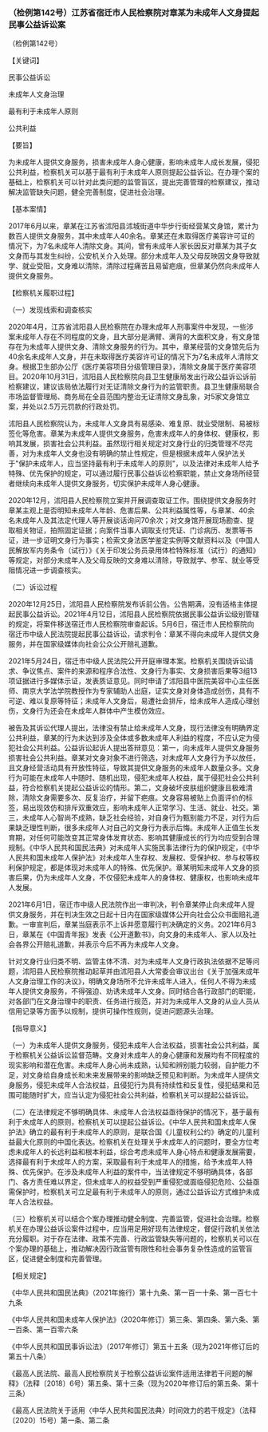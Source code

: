 ### （检例第142号）江苏省宿迁市人民检察院对章某为未成年人文身提起民事公益诉讼案
（检例第142号）

【关键词】

民事公益诉讼

未成年人文身治理

最有利于未成年人原则

公共利益

【要旨】

为未成年人提供文身服务，损害未成年人身心健康，影响未成年人成长发展，侵犯公共利益，检察机关可以基于最有利于未成年人原则提起公益诉讼。在办理个案的基础上，检察机关可以针对此类问题的监管盲区，提出完善管理的检察建议，推动解决监管缺失问题，健全完善制度，促进社会治理。

【基本案情】

2017年6月以来，章某在江苏省沭阳县沭城街道中华步行街经营某文身馆，累计为数百人提供文身服务，其中未成年人40余名。章某还在未取得医疗美容许可证的情况下，为7名未成年人清除文身。其间，曾有未成年人家长因反对章某为其子女文身而与其发生纠纷，公安机关介入处理。部分未成年人及父母反映因文身导致就学、就业受阻，文身难以清除，清除过程痛苦且易留疤痕，但章某仍然向未成年人提供文身服务。

【检察机关履职过程】

（一）发现线索和调查核实

2020年4月，江苏省沭阳县人民检察院在办理未成年人刑事案件中发现，一些涉案未成年人存在不同程度的文身，且大部分是满臂、满背的大面积文身，有文身馆存在为未成年人提供文身、清除文身服务的行为。其中，章某经营的文身馆先后为40余名未成年人文身，并在未取得医疗美容许可证的情况下为7名未成年人清除文身。根据卫生部办公厅《医疗美容项目分级管理目录》，清除文身属于医疗美容项目。2020年10月31日，沭阳县人民检察院向县卫生健康局发出行政公益诉讼诉前检察建议，建议该局依法履行对无证清除文身行为的监管职责。县卫生健康局联合市场监督管理局、商务局在全县范围内整治无证清除文身乱象，对5家文身馆立案，并处以2.5万元罚款的行政处罚。

沭阳县人民检察院认为，未成年人文身具有易感染、难复原、就业受限制、易被标签化等危害。章某为未成年人提供文身服务，危害未成年人的身体权、健康权，影响其发展，损害社会公共利益。虽然现行相关规定对文身行业的归类管理不尽完善，对为未成年人文身也没有明确的禁止性规定，但是根据未成年人保护法关于"保护未成年人，应当坚持最有利于未成年人的原则"，以及法律对未成年人给予特殊、优先保护的规定，可以通过履行民事公益诉讼检察职能，禁止文身场所经营者继续向未成年人提供文身服务，切实保护未成年人身心健康。

2020年12月，沭阳县人民检察院立案并开展调查取证工作。围绕提供文身服务时章某主观上是否明知未成年人年龄、危害后果、公共利益属性等，与章某、40余名未成年人及其法定代理人等开展谈话询问70余次；对文身馆开展现场勘查、提取相关物证，拍照固定证据；向案件当事人调取支付凭证、门诊病历、发票等书证，进一步证明文身行为事实；检索文身法医学鉴定实例等文献资料以及《中国人民解放军内务条令（试行）》《关于印发公务员录用体检特殊标准（试行）的通知》等规定，对部分未成年人及父母反映的文身难以清除，导致就学、参军、就业等受阻情况进一步调查核实。

（二）诉讼过程

2020年12月25日，沭阳县人民检察院发布诉前公告。公告期满，没有适格主体提起民事公益诉讼。2021年4月12日，沭阳县人民检察院依据民事公益诉讼级别管辖的规定，将案件移送宿迁市人民检察院审查起诉。5月6日，宿迁市人民检察院向宿迁市中级人民法院提起民事公益诉讼，请求判令：章某不得向未成年人提供文身服务，并在国家级媒体向社会公众公开赔礼道歉。

2021年5月24日，宿迁市中级人民法院公开开庭审理本案。检察机关围绕诉讼请求、争议焦点、案件的来源和程序合法性、文身行为事实、文身损害后果等3组13项证据进行多媒体示证，发表质证意见。同时申请了沭阳县中医院美容中心主任医师、南京大学法学院教授作为专家辅助人出庭，证实文身对身体造成创伤，具有不可逆、难以复原等特征；未成年人文身后，易遭社会排斥，给未成年人造成心理创伤，文身行为还会在未成年人群体中产生模仿效应。

被告及其诉讼代理人提出，法律没有禁止给未成年人文身，现行法律没有明确界定公共利益，章某的行为未达到涉及全体或多数未成年人利益的程度，不应认定为侵犯社会公共利益。公益诉讼起诉人提出答辩意见：第一，向未成年人提供文身服务损害社会公共利益。章某对文身对象不进行筛选，对未成年人文身行为予以放任，且文身经营活动具有开放性特征，导致其提供文身服务的未成年人数量众多。文身行为可能在未成年人中随时、随机出现，侵犯未成年人权益，属于侵犯社会公共利益，符合检察机关提起公益诉讼的情形。第二，文身破坏皮肤组织健康且极难清除，清除文身需要多次、反复治疗，并留下疤痕。文身容易被贴上负面评价的标签，易出现效仿和排斥双重效应，影响未成年人正常学习、生活、就业、社交。第三，未成年人心智尚不成熟，缺乏社会经验，对自身行为甄别能力不足，对行为后果缺乏理性判断，很多未成年人对自己的文身行为表示后悔。未成年人正值生长发育期，对任何可能改变其正常身体发育状态、影响其健康成长的行为均应受到合理规制。《中华人民共和国民法典》对未成年人实施民事法律行为的保护规定，《中华人民共和国未成年人保护法》对未成年人生存权、发展权、受保护权、参与权等权利保护规定，都是体现对未成年人的特殊、优先保护。章某明知未成年人文身的损害后果，仍为未成年人文身，不仅侵犯未成年人的身体权、健康权，也影响未成年人发展。

2021年6月1日，宿迁市中级人民法院作出一审判决，判令章某停止向未成年人提供文身服务，并在判决生效之日起十日内在国家级媒体公开向社会公众书面赔礼道歉。一审宣判后，章某当庭表示不上诉并愿意履行判决确定的义务。2021年6月3日，章某在《中国青年报》发表《公开道歉书》，向文身的未成年人、家人以及社会各界公开赔礼道歉，并表示今后不再为未成年人文身。

针对文身行业归类不明、监管主体不清、对为未成年人文身行政执法依据不足等问题，沭阳县人民检察院推动起草并由沭阳县人大常委会审议出台《关于加强未成年人文身治理工作的决议》，明确文身场所不允许未成年人进入，任何人不得为未成年人提供文身服务，不得强迫、劝诱未成年人文身。同时结合各行政部门的职能，对各部门在文身治理中的职责、任务进行规范，并对为未成年人文身的从业人员从信用记录等方面予以规制，提供可操作性规则，促进问题源头治理。

【指导意义】

（一）为未成年人提供文身服务，侵犯未成年人合法权益，损害社会公共利益，属于检察机关公益诉讼监督范畴。文身对未成年人的身心健康和发展均有不同程度的现实影响和潜在危害。未成年人身心尚未成熟，认知和辨别能力较弱，自护能力不足，对文身给自身成长和未来发展带来的影响缺乏预见和判断。为未成年人提供文身服务，侵犯未成年人合法权益，且侵犯行为具有持续性和反复性，侵犯结果和范围可能随时扩大，应当认定为侵犯社会公共利益，检察机关可以提起公益诉讼。

（二）在法律规定不够明确具体、未成年人合法权益亟待保护的情况下，基于最有利于未成年人的原则，检察机关可以提起公益诉讼。《中华人民共和国未成年人保护法》确立的最有利于未成年人的原则，是联合国《儿童权利公约》确定的儿童利益最大化原则的中国化表达。检察机关在处理关乎未成年人的问题时，要全方位考虑未成年人的长远利益和根本利益，综合考虑未成年人身心特点和健康发展需要，选择最有利于未成年人的方案，采取最有利于未成年人的措施，给予未成年人特殊、优先保护。在涉及未成年人利益的案件中，当法律规定不够明确具体，各部门、各方责任难以界定，但未成年人的权益受到严重侵犯或面临侵犯危险、公益亟需保护时，检察机关可立足最有利于未成年人的原则，通过公益诉讼方式维护未成年人合法权益。

（三）检察机关可以结合个案办理推动健全制度、完善监管，促进社会治理。检察机关在办理公益诉讼案件过程中，应当用足用好现有法律规定，督促行政机关依法充分履职。对于存在法律、政策不完善、行政监管缺失等问题的，检察机关可以在个案办理的基础上，推动解决因行政监管有限性和社会事务复杂性造成的监管盲区，促进健全制度和完善管理。

【相关规定】

《中华人民共和国民法典》（2021年施行）第十九条、第一百一十条、第一百七十九条

《中华人民共和国未成年人保护法》（2020年修订）第三条、第四条、第六条、第一百条、第一百零六条

《中华人民共和国民事诉讼法》（2017年修订）第五十五条（现为2021年修订后的第五十八条）

《最高人民法院、最高人民检察院关于检察公益诉讼案件适用法律若干问题的解释》（法释〔2018〕6号）第五条、第十三条（现为2020年修订后的第五条、第十三条）

《最高人民法院关于适用〈中华人民共和国民法典〉时间效力的若干规定》（法释〔2020〕15号）第一条、第二条
